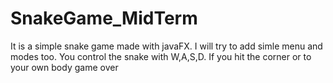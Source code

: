 # SnakeGame_MidTerm
It is a simple snake game made with javaFX. I will try to add simle menu and modes too. You control the snake with W,A,S,D. If you hit the corner or to your own body game over
